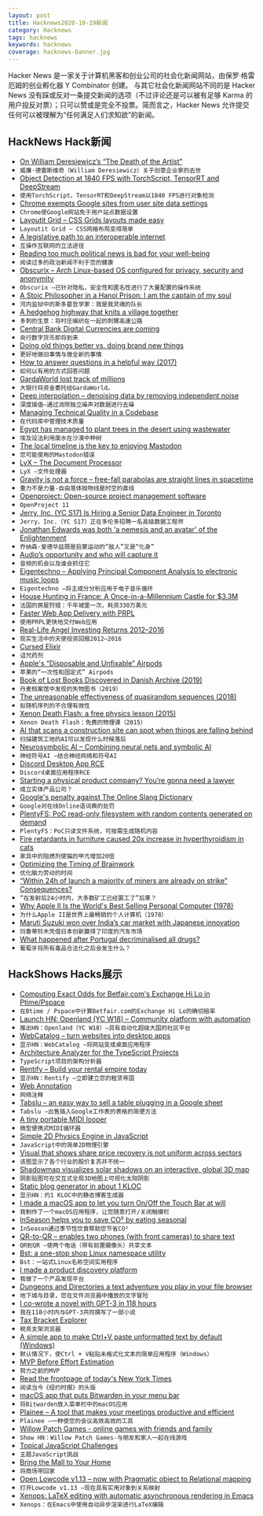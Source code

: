 ```yaml
---
layout: post
title: Hacknews2020-10-19新闻
category: Hacknews
tags: hacknews
keywords: hacknews
coverage: hacknews-banner.jpg
---
```


Hacker News 是一家关于计算机黑客和创业公司的社会化新闻网站，由保罗·格雷厄姆的创业孵化器 Y Combinator 创建。
与其它社会化新闻网站不同的是 Hacker News 没有踩或反对一条提交新闻的选项（不过评论还是可以被有足够 Karma 的用户投反对票）；只可以赞或是完全不投票。简而言之，Hacker News 允许提交任何可以被理解为“任何满足人们求知欲”的新闻。

## HackNews Hack新闻


- [On William Deresiewicz’s “The Death of the Artist”](https://lareviewofbooks.org/article/the-great-unread-on-william-deresiewiczs-the-death-of-the-artist/)
- `威廉·德雷斯维奇（William Deresiewicz）关于创意企业家的去世`
- [Object Detection at 1840 FPS with TorchScript, TensorRT and DeepStream](https://paulbridger.com/posts/video-analytics-deepstream-pipeline/)
- `使用TorchScript，TensorRT和DeepStream以1840 FPS进行对象检测`
- [Chrome exempts Google sites from user site data settings](https://lapcatsoftware.com/articles/chrome-google.html)
- `Chrome使Google网站免于用户站点数据设置`
- [Layoutit Grid – CSS Grids layouts made easy](https://grid.layoutit.com/)
- `Layoutit Grid – CSS网格布局变得简单`
- [A legislative path to an interoperable internet](https://www.eff.org/deeplinks/2020/07/legislative-path-interoperable-internet)
- `互操作互联网的立法途径`
- [Reading too much political news is bad for your well-being](https://www.theatlantic.com/family/archive/2020/10/reading-too-much-political-news-bad-happiness/616651)
- `阅读过多的政治新闻不利于您的健康`
- [Obscurix – Arch Linux-based OS configured for privacy, security and anonymity](https://obscurix.github.io/)
- `Obscurix –已针对隐私，安全性和匿名性进行了大量配置的操作系统`
- [A Stoic Philosopher in a Hanoi Prison: I am the captain of my soul](https://butwhatfor.substack.com/p/takeaway-friday-a-stoic-philosopher)
- `河内监狱中的斯多葛哲学家：我是我灵魂的队长`
- [A hedgehog highway that knits a village together](https://www.theguardian.com/environment/2020/oct/17/prickly-business-hedgehog-highway-knits-a-village-together-kirtlington-oxfordshire-aoe)
- `多刺的生意：将村庄编织在一起的刺猬高速公路`
- [Central Bank Digital Currencies are coming](https://twitter.com/RaoulGMI/status/1317836119149580288)
- `央行数字货币即将到来`
- [Doing old things better vs. doing brand new things](https://a16z.com/2020/10/18/doing-old-things-better-vs-doing-brand-new-things/)
- `更好地做旧事情与做全新的事情`
- [How to answer questions in a helpful way (2017)](https://jvns.ca/blog/answer-questions-well/)
- `如何以有用的方式回答问题`
- [GardaWorld lost track of millions](https://projects.tampabay.com/projects/2020/investigations/garda-world/vaults/)
- `大银行将资金委托给GardaWorld。`
- [Deep interpolation – denoising data by removing independent noise](https://github.com/AllenInstitute/deepinterpolation)
- `深度插值–通过消除独立噪声对数据进行去噪`
- [Managing Technical Quality in a Codebase](https://lethain.com/managing-technical-quality/)
- `在代码库中管理技术质量`
- [Egypt has managed to plant trees in the desert using wastewater](https://www.al-monitor.com/pulse/originals/2020/10/egypt-africa-desert-forests-plant-trees-wastewater.html)
- `埃及设法利用废水在沙漠中种树`
- [The local timeline is the key to enjoying Mastodon](https://cfenollosa.com/blog/you-may-be-using-mastodon-wrong.html)
- `您可能使用的Mastodon错误`
- [LyX – The Document Processor](https://www.lyx.org/)
- `LyX –文件处理器`
- [Gravity is not a force – free-fall parabolas are straight lines in spacetime](https://timhutton.github.io/GravityIsNotAForce/)
- `重力不是力量-自由落体抛物线是时空的直线`
- [Openproject: Open-source project management software](https://docs.openproject.org/release-notes/11-0-0/)
- `OpenProject 11`
- [Jerry, Inc. (YC S17) Is Hiring a Senior Data Engineer in Toronto](https://apply.workable.com/jerry/j/7E35586B83/)
- `Jerry，Inc.（YC S17）正在多伦多招聘一名高级数据工程师`
- [Jonathan Edwards was both 'a nemesis and an avatar' of the Enlightenment](https://www.the-tls.co.uk/articles/jonathan-edwards-total-depravity-empiricist-philosophy/)
- `乔纳森·爱德华兹既是启蒙运动的“敌人”又是“化身”`
- [Audio’s opportunity and who will capture it](https://www.matthewball.vc/all/audiotech)
- `音频的机会以及谁会抓住它`
- [Eigentechno – Applying Principal Component Analysis to electronic music loops](https://www.math.uci.edu/~isik/posts/Eigentechno.html)
- `Eigentechno –将主成分分析应用于电子音乐循环`
- [House Hunting in France: A Once-in-a-Millennium Castle for $3.3M](https://www.nytimes.com/2020/10/07/realestate/house-hunting-in-france-castle.html)
- `法国的房屋狩猎：千年城堡一次，耗资330万美元`
- [Faster Web App Delivery with PRPL](https://addyosmani.com/blog/the-prpl-pattern/)
- `使用PRPL更快地交付Web应用`
- [Real-Life Angel Investing Returns 2012–2016](https://medium.com/@yunfangjuan/real-life-angel-investing-returns-2012-2016-b33425fcb816)
- `现实生活中的天使投资回报2012–2016`
- [Cursed Elixir](https://evuez.github.io/posts/cursed-elixir.html)
- `诅咒药剂`
- [Apple's “Disposable and Unfixable” Airpods](https://www.youtube.com/watch?v=8z17HAA-moY)
- `苹果的“一次性和固定式” Airpods`
- [Book of Lost Books Discovered in Danish Archive (2019)](https://www.smithsonianmag.com/smart-news/book-lost-books-was-discovered-danish-archive-180971943/)
- `丹麦档案馆中发现的失物图书（2019）`
- [The unreasonable effectiveness of quasirandom sequences (2018)](http://extremelearning.com.au/unreasonable-effectiveness-of-quasirandom-sequences/)
- `拟随机序列的不合理有效性`
- [Xenon Death Flash: a free physics lesson (2015)](https://www.raspberrypi.org/blog/xenon-death-flash-a-free-physics-lesson/)
- `Xenon Death Flash：免费的物理课（2015）`
- [AI that scans a construction site can spot when things are falling behind](https://www.technologyreview.com/2020/10/16/1010617/ai-image-recognition-construction-computer-vision-costs-delays/)
- `扫描建筑工地的AI可以发现什么时候落后`
- [Neurosymbolic AI – Combining neural nets and symbolic AI](https://knowablemagazine.org/article/technology/2020/what-is-neurosymbolic-ai)
- `神经符号AI –结合神经网络和符号AI`
- [Discord Desktop App RCE](https://mksben.l0.cm/2020/10/discord-desktop-rce.html)
- `Discord桌面应用程序RCE`
- [Starting a physical product company? You’re gonna need a lawyer](https://medium.com/@molson_hart/starting-a-physical-product-company-youre-gonna-need-a-lawyer-13b2eecebc9f)
- `成立实体产品公司？`
- [Google's penalty against The Online Slang Dictionary](http://onlineslangdictionary.com/pages/google-panda-penalty/)
- `Google对在线Online语词典的处罚`
- [PlentyFS: PoC read-only filesystem with random contents generated on demand](https://github.com/Minoru/plentyfs/)
- `PlentyFS：PoC只读文件系统，可按需生成随机内容`
- [Fire retardants in furniture caused 20x increase in hyperthyroidism in cats](https://phys.org/news/2019-08-flame-retardant-hyperthyroidism-cats.html#:~:text=An%20epidemic%20of%20cats%20with,in%2010%20cats%20are%20afflicted.)
- `家具中的阻燃剂使猫的甲亢增加20倍`
- [Optimizing the Timing of Brainwork](https://supermemo.guru/wiki/Optimizing_the_timing_of_brainwork)
- `优化脑力劳动的时间`
- [“Within 24h of launch a majority of miners are already on strike” Consequences?](https://twitter.com/NicoDeva_/status/1317689811046522880)
- `“在发射后24小时内，大多数矿工已经罢工了”后果？`
- [Why Apple II Is the World's Best Selling Personal Computer (1978)](https://archive.org/stream/creativecomputing-1978-05/Creative_Computing_v04_n03_1978_May-June#page/n6/mode/2up)
- `为什么Apple II是世界上最畅销的个人计算机（1978）`
- [Maruti Suzuki won over India’s car market with Japanese innovation](https://classic.qz.com/perfect-company-2/1149106/the-recipe-for-winning-indias-car-market-japanese-innovation-with-a-touch-of-indian-it/)
- `玛鲁蒂铃木凭借日本创新赢得了印度的汽车市场`
- [What happened after Portugal decriminalised all drugs?](https://www.bbc.com/reel/video/p08v4850/what-happened-after-this-country-decriminalised-all-drugs-)
- `葡萄牙将所有毒品合法化之后会发生什么？`


## HackShows Hacks展示

- [ Computing Exact Odds for Betfair.com's Exchange Hi Lo in Ptime/Pspace](https://github.com/jpcooper/betfair-exchange-hi-lo-odds)
- `在Btime / Pspace中计算Betfair.com的Exchange Hi Lo的确切赔率`
- [Launch HN: Openland (YC W18) – Community platform with automation](item?id=24790209)
- `推出HN：Openland（YC W18）–具有自动化超级大国的社区平台`
- [ WebCatalog – turn websites into desktop apps](https://webcatalog.app/)
- `显示HN：WebCatalog –将网站变成桌面应用程序`
- [ Architecture Analyzer for the TypeScript Projects](https://arc.patico.pro)
- `TypeScript项目的架构分析器`
- [ Rentify – Build your rental empire today](https://rentify.store?v=1)
- `显示HN：Rentify –立即建立您的租赁帝国`
- [ Web Annotation](https://www.kontxt.io)
- `网络注释`
- [ Tabslu – an easy way to sell a table plugging in a Google sheet](https://tabslu.com)
- `Tabslu –出售插入Google工作表的表格的简便方法`
- [ A tiny portable MIDI looper](https://www.beeplab.one/)
- `微型便携式MIDI循环器`
- [ Simple 2D Physics Engine in JavaScript](https://github.com/reutiteuti/physics-js)
- `JavaScript中的简单2D物理引擎`
- [ Visual that shows share price recovery is not uniform across sectors](https://trends.getdata.io/compare/AMC,BA,CNK,CUK,DAL,FB,GOOG,MGM,NCLH,NFLX,RCL,UAL,AMZN/2020-10-17/360)
- `该图显示了各个行业的股价复苏并不统一`
- [ Shadowmap visualizes solar shadows on an interactive, global 3D map](https://shadowmap.org)
- `阴影贴图可在交互式全局3D地图上可视化太阳阴影`
- [ Static blog generator in about 1 KLOC](https://github.com/john-bokma/tumblelog)
- `显示HN：约1 KLOC中的静态博客生成器`
- [ I made a macOS app to let you turn On/Off the Touch Bar at will](item?id=24811653)
- `我制作了一个macOS应用程序，让您随意打开/关闭触摸栏`
- [ InSeason helps you to save CO² by eating seasonal](https://simon-frey.com/inseason/)
- `InSeason通过季节性饮食帮助您节省CO²`
- [ QR-to-QR – enables two phones (with front cameras) to share text](https://github.com/sradc/QR-to-QR)
- `QR到QR –使两个电话（带有前置摄像头）共享文本`
- [ Bst: a one-stop shop Linux namespace utility](https://github.com/aristanetworks/bst)
- `Bst：一站式Linux名称空间实用程序`
- [ I made a product discovery platform](https://prodafy.com/)
- `我做了一个产品发现平台`
- [ Dungeons and Directories a text adventure you play in your file browser](https://wheybags.com/dungeons_and_directories/)
- `地下城与目录，您在文件浏览器中播放的文字冒险`
- [ I co-wrote a novel with GPT-3 in 118 hours](https://docs.google.com/document/d/e/2PACX-1vQ9HMFiguP4wCerKi1Mna5OvhWe3XuURDD4OK9yASHoDiDtySB2bRgiMnJjM5ft_G59cR4i6toFbZex/pub)
- `我在118小时内与GPT-3共同撰写了一部小说`
- [ Tax Bracket Explorer](https://bigballi.com/tax-brackets)
- `税务支架浏览器`
- [ A simple app to make Ctrl+V paste unformatted text by default (Windows)](https://github.com/postprintum/devcomrade#whats-new)
- `默认情况下，使Ctrl + V粘贴未格式化文本的简单应用程序（Windows）`
- [ MVP Before Effort Estimation](https://medium.com/@ss.shailesh28/mvp-before-effort-estimation-aca93a443eda)
- `努力之前的MVP`
- [ Read the frontpage of today's New York Times](http://nytonline.net)
- `阅读当今《纽约时报》的头版`
- [ macOS app that puts Bitwarden in your menu bar](https://github.com/jnsdrtlf/bitwarden-menubar)
- `将Bitwarden放入菜单栏中的macOS应用`
- [ Plainee – A tool that makes your meetings productive and efficient](https://www.plainee.com)
- `Plainee –一种使您的会议高效高效的工具`
- [ Willow Patch Games - online games with friends and family](https://willowpatchgames.com/#about)
- `Show HN：Willow Patch Games-与朋友和家人一起在线游戏`
- [ Topical JavaScript Challenges](https://rephrased.substack.com/)
- `主题JavaScript挑战`
- [ Bring the Mall to Your Home](https://www.stanfordshopping.com)
- `将商场带回家`
- [ Open Lowcode v1.13 – now with Pragmatic object to Relational mapping](https://github.com/openlowcode/Open-Lowcode/releases/tag/v1.13.0)
- `打开Lowcode v1.13 –现在具有实用对象到关系映射`
- [ Xenops: LaTeX editing with automatic asynchronous rendering in Emacs](https://github.com/dandavison/xenops)
- `Xenops：在Emacs中使用自动异步渲染进行LaTeX编辑`

